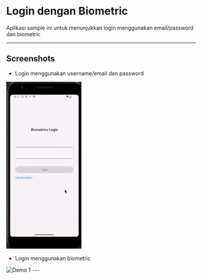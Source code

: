 # Login dengan Biometric

Aplikasi sample ini untuk menunjukkan login menggunakan email/password dan biometric

---

## Screenshots
- Login menggunakan username/email dan password
<img src="screenshoots/login_email_password.gif" alt="Demo 1" width="200">

- Login menggunakan biometric
<img src="screenshoots/login_biometric.gif" alt="Demo 1" width="200">
---
